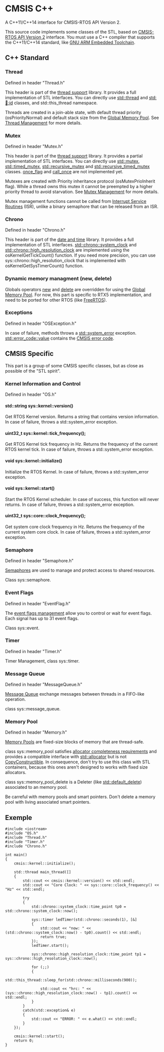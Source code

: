# CMSIS C++
A C++11/C++14 interface for CMSIS-RTOS API Version 2.

This source code implements some classes of the STL, based on [CMSIS-RTOS API Version 2](https://arm-software.github.io/CMSIS_5/RTOS2/html/index.html) interface.
You must use a C++ compiler that supports the C++11/C++14 standard, like [GNU ARM Embedded Toolchain](https://developer.arm.com/open-source/gnu-toolchain/gnu-rm).

## C++ Standard
### Thread
Defined in header "Thread.h"

This header is part of the [thread support](http://en.cppreference.com/w/cpp/thread) library. It provides a full implementation of STL [<thread>](http://en.cppreference.com/w/cpp/header/thread) interfaces.
You can directly use [std::thread](http://en.cppreference.com/w/cpp/thread/thread) and [std::thread::id](http://en.cppreference.com/w/cpp/thread/thread/id) classes, and std::this_thread namespace.

Threads are created in a join-able state, with default thread priority (osPriorityNormal) and default stack size from the [Global Memory Pool](https://arm-software.github.io/CMSIS_5/RTOS2/html/theory_of_operation.html#GlobalMemoryPool). See [Thread Management](https://arm-software.github.io/CMSIS_5/RTOS2/html/group__CMSIS__RTOS__ThreadMgmt.html) for more details.

### Mutex
Defined in header "Mutex.h"

This header is part of the [thread support](http://en.cppreference.com/w/cpp/thread) library. It provides a partial implementation of STL [<mutex>](http://en.cppreference.com/w/cpp/header/mutex) interfaces.
You can directly use [std::mutex](http://en.cppreference.com/w/cpp/thread/thread), [std::timed_mutex](http://en.cppreference.com/w/cpp/thread/timed_mutex), [std::recursive_mutex](http://en.cppreference.com/w/cpp/thread/recursive_mutex) and [std::recursive_timed_mutex](http://en.cppreference.com/w/cpp/thread/recursive_timed_mutex) classes.
[once_flag](http://en.cppreference.com/w/cpp/thread/once_flag) and [call_once](http://en.cppreference.com/w/cpp/thread/call_once) are not implemented yet.

Mutexes are created with Priority inheritance protocol (osMutexPrioInherit flag). While a thread owns this mutex it cannot be preempted by a higher priority thread to avoid starvation. See [Mutex Management](https://arm-software.github.io/CMSIS_5/RTOS2/html/group__CMSIS__RTOS__MutexMgmt.html) for more details.

Mutex management functions cannot be called from [Interrupt Service Routines](https://arm-software.github.io/CMSIS_5/RTOS2/html/theory_of_operation.html#CMSIS_RTOS_ISR_Calls) (ISR), unlike a binary semaphore that can be released from an ISR.

### Chrono
Defined in header "Chrono.h"

This header is part of the [date and time](http://en.cppreference.com/w/cpp/chrono) library. It provides a full implementation of STL [<chrono>](http://en.cppreference.com/w/cpp/header/chrono) interfaces. [std::chrono::system_clock](http://en.cppreference.com/w/cpp/chrono/system_clock) and [std::chrono::high_resolution_clock](http://en.cppreference.com/w/cpp/chrono/high_resolution_clock) are implemented using the osKernelGetTickCount() function.
If you need more precision, you can use sys::chrono::high\_resolution\_clock that is implemented with  osKernelGetSysTimerCount() function.

### Dynamic memory managment (new, delete)
Globals operators [new](http://en.cppreference.com/w/cpp/memory/new/operator_new) and [delete](http://en.cppreference.com/w/cpp/memory/new/operator_delete) are overridden for using the [Global Memory Pool](https://arm-software.github.io/CMSIS_5/RTOS2/html/theory_of_operation.html#GlobalMemoryPool). For now, this part is specific to RTX5 implementation, and need to be ported for other RTOS (like [FreeRTOS](http://www.freertos.org)).

### Exceptions
Defined in header "OSException.h"

In case of failure, methods throws a [std::system_error](http://en.cppreference.com/w/cpp/error/system_error) exception. [std::error_code::value](http://en.cppreference.com/w/cpp/error/error_code/value) contains the [CMSIS error code](https://arm-software.github.io/CMSIS_5/RTOS2/html/group__CMSIS__RTOS__Definitions.html#ga6c0dbe6069e4e7f47bb4cd32ae2b813e).

## CMSIS Specific
This part is a group of some CMSIS specific classes, but as close as possible of the "STL spirit".

### Kernel Information and Control
Defined in header "OS.h"

#### std::string sys::kernel::version()
Get RTOS Kernel version. Returns a string that contains version information. In case of failure, throws a std::system_error exception.

#### uint32_t sys::kernel::tick_frequency();
Get RTOS Kernel tick frequency in Hz. Returns the frequency of the current RTOS kernel tick. In case of failure, throws a std::system_error exception.

#### void sys::kernel::initialize()
Initialize the RTOS Kernel. In case of failure, throws a std::system_error exception.

#### void sys::kernel::start()
Start the RTOS Kernel scheduler. In case of success, this function will never returns. In case of failure, throws a std::system_error exception.

#### uint32_t sys::core::clock_frequency();
Get system core clock frequency in Hz. Returns the frequency of the current system core clock. In case of failure, throws a std::system_error exception.

### Semaphore
Defined in header "Semaphore.h"

[Semaphores](https://arm-software.github.io/CMSIS_5/RTOS2/html/group__CMSIS__RTOS__SemaphoreMgmt.html) are used to manage and protect access to shared resources.

Class sys::semaphore.

### Event Flags
Defined in header "EventFlag.h"

The [event flags management](https://arm-software.github.io/CMSIS_5/RTOS2/html/group__CMSIS__RTOS__EventFlags.html) allow you to control or wait for event flags. Each signal has up to 31 event flags.

Class sys::event.

### Timer
Defined in header "Timer.h"

Timer Management, class sys::timer.

### Message Queue
Defined in header "MessageQueue.h"

[Message Queue](https://arm-software.github.io/CMSIS_5/RTOS2/html/group__CMSIS__RTOS__Message.html) exchange messages between threads in a FIFO-like operation.

class sys::message_queue.

### Memory Pool
Defined in header "Memory.h"

[Memory Pools](https://arm-software.github.io/CMSIS_5/RTOS2/html/group__CMSIS__RTOS__PoolMgmt.html) are fixed-size blocks of memory that are thread-safe.

class sys::memory\_pool satisfies [allocator completeness requirements](http://en.cppreference.com/w/cpp/concept/Allocator#Allocator_completeness_requirements) and provides a compatible interface with [std::allocator](http://en.cppreference.com/w/cpp/concept/Allocator) but is not [CopyConstructible](http://en.cppreference.com/w/cpp/concept/CopyConstructible). In consequence, don't try to use this class with STL containers, because this ones aren't designed to works with fixed size allocators.

class sys::memory\_pool\_delete is a Deleter (like [std::default_delete](http://en.cppreference.com/w/cpp/memory/default_delete)) associated to an memory pool.
 
Be carreful with memory pools and smart pointers. Don't delete a memory pool with living associated smart pointers.

## Exemple
```
#include <iostream>
#include "OS.h"
#include "Thread.h"
#include "Timer.h"
#include "Chrono.h"

int main()
{
	cmsis::kernel::initialize();

	std::thread main_thread([]
	{
		std::cout << cmsis::kernel::version() << std::endl;
		std::cout << "Core Clock: " << sys::core::clock_frequency() << "Hz" << std::endl;

		try
		{
			std::chrono::system_clock::time_point tp0 = std::chrono::system_clock::now();

			sys::timer ledTimer(std::chrono::seconds(1), [&]
			{
				std::cout << "now: " << (std::chrono::system_clock::now() - tp0).count() << std::endl;
				return true;
			});
			ledTimer.start();

			sys::chrono::high_resolution_clock::time_point tp1 = sys::chrono::high_resolution_clock::now();

			for (;;)
			{
				std::this_thread::sleep_for(std::chrono::milliseconds(900));

				std::cout << "hrc: " << (sys::chrono::high_resolution_clock::now() - tp1).count() << std::endl;
			}
		}
		catch(std::exception& e)
		{
			std::cout << "ERROR: " << e.what() << std::endl;
		}
	});

	cmsis::kernel::start();
	return 0;
}
```
